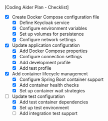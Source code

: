 [Coding Aider Plan - Checklist]

- [x] Create Docker Compose configuration file
  - [x] Define Keycloak service
  - [x] Configure environment variables
  - [x] Set up volumes for persistence
  - [x] Configure network settings

- [x] Update application configuration
  - [x] Add Docker Compose properties
  - [x] Configure connection settings
  - [x] Add development profile
  - [x] Add test profile

- [x] Add container lifecycle management
  - [x] Configure Spring Boot container support
  - [x] Add container health checks
  - [x] Set up container wait strategies

- [ ] Update test configuration
  - [x] Add test container dependencies
  - [x] Set up test environment
  - [ ] Add integration test support
